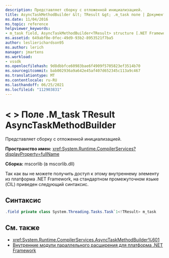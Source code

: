 ```yaml
---
description: Представляет сборку с отложенной инициализацией.
title: AsyncTaskMethodBuilder &lt; TResult &gt; .m_task поле | Документация Майкрософт
ms.date: 11/04/2016
ms.topic: reference
helpviewer_keywords:
- m_task field, AsyncTaskMethodBuilder<TResult> structure [.NET Framework debug engines]
ms.assetid: 649abf0e-0fec-49d9-93b2-8953521f7ba5
author: leslierichardson95
ms.author: lerich
manager: jmartens
ms.workload:
- vssdk
ms.openlocfilehash: 9d8dbbfce60983bae6f4909f5705823ef3514b70
ms.sourcegitcommit: bab002936a9a642e45af407d652345c113a9c467
ms.translationtype: MT
ms.contentlocale: ru-RU
ms.lasthandoff: 06/25/2021
ms.locfileid: "112903831"
---
```

# <a name="asynctaskmethodbuilderlttresultgtm_task-field"></a>&lt; &gt; Поле .M_task TResult AsyncTaskMethodBuilder
Представляет сборку с отложенной инициализацией.

 **Пространство имен:** <xref:System.Runtime.CompilerServices?displayProperty=fullName>

 **Сборка:** mscorlib (в mscorlib.dll)

 Так как вы не можете получить доступ к этому внутреннему элементу из платформа .NET Framework, на стандартном промежуточном языке (CIL) приведен следующий синтаксис.

## <a name="syntax"></a>Синтаксис

```csharp
.field private class System.Threading.Tasks.Task`1<!TResult> m_task
```

## <a name="see-also"></a>См. также
- <xref:System.Runtime.CompilerServices.AsyncTaskMethodBuilder%601>
- [Внутренние модули параллельного расширения для платформа .NET Framework](../../extensibility/debugger/parallel-extension-internals-for-the-dotnet-framework.md)
